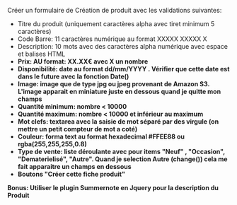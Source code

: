 Créer un formulaire de Création de produit avec les validations suivantes:

   + Titre du produit (uniquement caractères alpha avec tiret minimum 5 caractères)
   + Code Barre: 11 caractères numérique au format XXXXX XXXXX X
   + Description: 10 mots avec des caractères alpha numérique avec espace et balises HTML<b>
   + Prix: AU format: XX.XX€ avec X un nombre
   + Disponibilité: date au format dd/mm/YYYY . Vérifier que cette date est dans le future avec la fonction Date()
   + Image: image que de type jpg ou jpeg provenant de Amazon S3. L'image apparait en miniature juste en dessous quand je quitte mon champs
   + Quantité minimum: nombre < 10000
   + Quantité maximum: nombre < 10000 et inférieur au maximum
   + Mot clefs: textarea avec la saisie de mot séparé par des virgule (on mettre un petit compteur de mot a coté)
   + Couleur: forma text au format hexadecimal #FFEE88 ou rgba(255,255,255,0.8)
   + Type de vente: liste déroulante avec pour items "Neuf" , "Occasion", "Dematerielisé", "Autre". Quand je selection Autre (change())
   cela me fait apparaitre un champs en dessous
   + Boutons "Créer cette fiche produit"


   Bonus: Utiliser le plugin Summernote en Jquery pour la description du Produit

